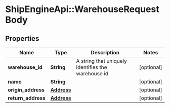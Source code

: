 # ShipEngineApi::WarehouseRequestBody

## Properties
Name | Type | Description | Notes
------------ | ------------- | ------------- | -------------
**warehouse_id** | **String** | A string that uniquely identifies the warehouse id | [optional] 
**name** | **String** |  | [optional] 
**origin_address** | [**Address**](Address.md) |  | [optional] 
**return_address** | [**Address**](Address.md) |  | [optional] 


